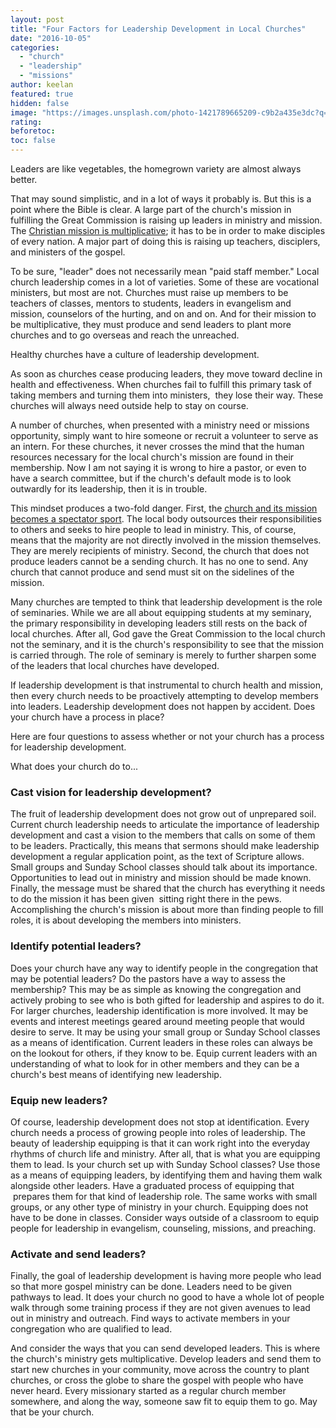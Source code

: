 ```yaml
---
layout: post
title: "Four Factors for Leadership Development in Local Churches"
date: "2016-10-05"
categories: 
  - "church"
  - "leadership"
  - "missions"
author: keelan
featured: true
hidden: false
image: "https://images.unsplash.com/photo-1421789665209-c9b2a435e3dc?q=80&w=2071&auto=format&fit=crop&ixlib=rb-4.0.3&ixid=M3wxMjA3fDB8MHxwaG90by1wYWdlfHx8fGVufDB8fHx8fA%3D%3D"
rating:
beforetoc:
toc: false
---
```


Leaders are like vegetables, the homegrown variety are almost always better.

That may sound simplistic, and in a lot of ways it probably is. But this is a point where the Bible is clear. A large part of the church's mission in fulfilling the Great Commission is raising up leaders in ministry and mission. The [Christian mission is multiplicative](http://blog.keelancook.com/2015/10/a-multiplication-mindset-the-ministry-paradigm-your-church-may-be-missing.html); it has to be in order to make disciples of every nation. A major part of doing this is raising up teachers, disciplers, and ministers of the gospel.

To be sure, "leader" does not necessarily mean "paid staff member." Local church leadership comes in a lot of varieties. Some of these are vocational ministers, but most are not. Churches must raise up members to be teachers of classes, mentors to students, leaders in evangelism and mission, counselors of the hurting, and on and on. And for their mission to be multiplicative, they must produce and send leaders to plant more churches and to go overseas and reach the unreached.

Healthy churches have a culture of leadership development.

As soon as churches cease producing leaders, they move toward decline in health and effectiveness. When churches fail to fulfill this primary task of taking members and turning them into ministers,  they lose their way. These churches will always need outside help to stay on course.

A number of churches, when presented with a ministry need or missions opportunity, simply want to hire someone or recruit a volunteer to serve as an intern. For these churches, it never crosses the mind that the human resources necessary for the local church's mission are found in their membership. Now I am not saying it is wrong to hire a pastor, or even to have a search committee, but if the church's default mode is to look outwardly for its leadership, then it is in trouble.

This mindset produces a two-fold danger. First, the [church and its mission becomes a spectator sport](http://blog.keelancook.com/2016/09/church-is-not-a-spectator-sport.html). The local body outsources their responsibilities to others and seeks to hire people to lead in ministry. This, of course, means that the majority are not directly involved in the mission themselves. They are merely recipients of ministry. Second, the church that does not produce leaders cannot be a sending church. It has no one to send. Any church that cannot produce and send must sit on the sidelines of the mission.

Many churches are tempted to think that leadership development is the role of seminaries. While we are all about equipping students at my seminary, the primary responsibility in developing leaders still rests on the back of local churches. After all, God gave the Great Commission to the local church not the seminary, and it is the church's responsibility to see that the mission is carried through. The role of seminary is merely to further sharpen some of the leaders that local churches have developed.

If leadership development is that instrumental to church health and mission, then every church needs to be proactively attempting to develop members into leaders. Leadership development does not happen by accident. Does your church have a process in place?

Here are four questions to assess whether or not your church has a process for leadership development.

What does your church do to...

### Cast vision for leadership development?

The fruit of leadership development does not grow out of unprepared soil. Current church leadership needs to articulate the importance of leadership development and cast a vision to the members that calls on some of them to be leaders. Practically, this means that sermons should make leadership development a regular application point, as the text of Scripture allows. Small groups and Sunday School classes should talk about its importance. Opportunities to lead out in ministry and mission should be made known. Finally, the message must be shared that the church has everything it needs to do the mission it has been given  sitting right there in the pews. Accomplishing the church's mission is about more than finding people to fill roles, it is about developing the members into ministers.

### Identify potential leaders?

Does your church have any way to identify people in the congregation that may be potential leaders? Do the pastors have a way to assess the membership? This may be as simple as knowing the congregation and actively probing to see who is both gifted for leadership and aspires to do it. For larger churches, leadership identification is more involved. It may be events and interest meetings geared around meeting people that would desire to serve. It may be using your small group or Sunday School classes as a means of identification. Current leaders in these roles can always be on the lookout for others, if they know to be. Equip current leaders with an understanding of what to look for in other members and they can be a church's best means of identifying new leadership.

### Equip new leaders?

Of course, leadership development does not stop at identification. Every church needs a process of growing people into roles of leadership. The beauty of leadership equipping is that it can work right into the everyday rhythms of church life and ministry. After all, that is what you are equipping them to lead. Is your church set up with Sunday School classes? Use those as a means of equipping leaders, by identifying them and having them walk alongside other leaders. Have a graduated process of equipping that  prepares them for that kind of leadership role. The same works with small groups, or any other type of ministry in your church. Equipping does not have to be done in classes. Consider ways outside of a classroom to equip people for leadership in evangelism, counseling, missions, and preaching.

### Activate and send leaders?

Finally, the goal of leadership development is having more people who lead so that more gospel ministry can be done. Leaders need to be given pathways to lead. It does your church no good to have a whole lot of people walk through some training process if they are not given avenues to lead out in ministry and outreach. Find ways to activate members in your congregation who are qualified to lead.

And consider the ways that you can send developed leaders. This is where the church's ministry gets multiplicative. Develop leaders and send them to start new churches in your community, move across the country to plant churches, or cross the globe to share the gospel with people who have never heard. Every missionary started as a regular church member somewhere, and along the way, someone saw fit to equip them to go. May that be your church.

